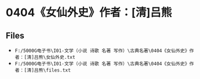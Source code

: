 # 0404《女仙外史》作者：[清]吕熊

## Files

- `F:/5000G电子书\I01-文学（小说 诗歌 名著 写作）\古典名著\0404《女仙外史》作者：[清]吕熊\女仙外史.txt`
- `F:/5000G电子书\I01-文学（小说 诗歌 名著 写作）\古典名著\0404《女仙外史》作者：[清]吕熊\files.txt`
